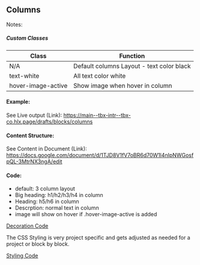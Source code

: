 ## Columns

Notes:

##### Custom Classes 
|  Class | Function   |  
|--------|------------|
| N/A | Default columns Layout - text color black |  
| text-white | All text color white |
| hover-image-active | Show image when hover in column |

#### Example:
See Live output (Link):
https://main--tbx-intr--tbx-co.hlx.page/drafts/blocks/columns

#### Content Structure:

See Content in Document (Link):
https://docs.google.com/document/d/1TJD8V1fV7oBR6d70W1l4nIpNWGosfpQL-3MtrNX3ngA/edit

#### Code:
- default: 3 column layout
- Big heading: h1/h2/h3/h4 in column
- Heading: h5/h6 in column
- Descrption: normal text in column
- image will show on hover if .hover-image-active is added

[Decoration Code](columns.js)

The CSS Styling is very project specific and gets adjusted as needed for a project or block by block.

[Styling Code](columns.css)